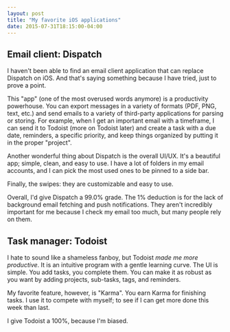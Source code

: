 ```yaml
---
layout: post
title: "My favorite iOS applications"
date: 2015-07-31T18:15:00-04:00
---
```


## Email client: Dispatch

I haven't been able to find an email client application that can replace Dispatch on iOS. And that's saying something because I have tried, just to prove a point. 

This "app" (one of the most overused words anymore) is a productivity powerhouse. You can export messages in a variety of formats (PDF, PNG, text, etc.) and send emails to a variety of third-party applications for parsing or storing. For example, when I get an important email with a timeframe, I can send it to Todoist (more on Todoist later) and create a task with a due date, reminders, a specific priority, and keep things organized by putting it in the proper "project".

Another wonderful thing about Dispatch is the overall UI/UX. It's a beautiful app; simple, clean, and easy to use. I have a lot of folders in my email accounts, and I can pick the most used ones to be pinned to a side bar.

Finally, the swipes: they are customizable and easy to use. 

Overall, I'd give Dispatch a 99.0% grade. The 1% deduction is for the lack of background email fetching and push notifications. They aren't incredibly important for me because I check my email too much, but many people rely on them.

## Task manager: Todoist

I hate to sound like a shameless fanboy, but Todoist *made me more productive*. It is an intuitive program with a gentle learning curve. The UI is simple. You add tasks, you complete them. You can make it as robust as you want by adding projects, sub-tasks, tags, and reminders.

My favorite feature, however, is "Karma". You earn Karma for finishing tasks. I use it to compete with myself; to see if I can get more done this week than last.

I give Todoist a 100%, because I'm biased. 